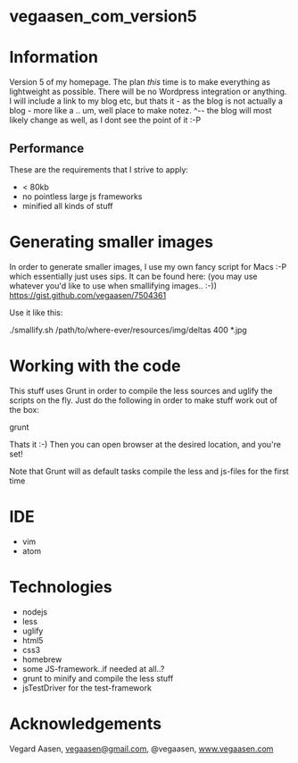 vegaasen_com_version5
=====================

# Information

Version 5 of my homepage. The plan _this_ time is to make everything as lightweight as possible. There will be no Wordpress integration or anything.
I will include a link to my blog etc, but thats it - as the blog is not actually a blog - more like a .. um, well place to make notez.
^-- the blog will most likely change as well, as I dont see the point of it :-P

## Performance

These are the requirements that I strive to apply:

* < 80kb
* no pointless large js frameworks
* minified all kinds of stuff

# Generating smaller images

In order to generate smaller images, I use my own fancy script for Macs :-P which essentially just uses sips.
It can be found here:
(you may use whatever you'd like to use when smallifying images.. :-))
https://gist.github.com/vegaasen/7504361

Use it like this:

  ./smallify.sh /path/to/where-ever/resources/img/deltas 400 *.jpg

# Working with the code

This stuff uses Grunt in order to compile the less sources and uglify the scripts on the fly. Just do the following in order to make stuff work out of the box:

  grunt

Thats it :-) Then you can open browser at the desired location, and you're set!

Note that Grunt will as default tasks compile the less and js-files for the first time

# IDE

* vim
* atom

# Technologies

* nodejs
* less
* uglify
* html5
* css3
* homebrew
* some JS-framework..if needed at all..?
* grunt to minify and compile the less stuff
* jsTestDriver for the test-framework

# Acknowledgements

Vegard Aasen, vegaasen@gmail.com, @vegaasen, www.vegaasen.com
